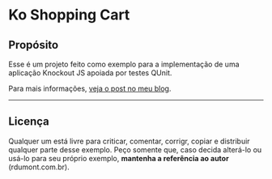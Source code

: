 ﻿# Ko Shopping Cart

## Propósito
Esse é um projeto feito como exemplo para a implementação de uma aplicação Knockout JS apoiada por testes QUnit.

Para mais informações, [veja o post no meu blog](http://rdumont.com.br/2011/11/06/tdd-com-knockout-js-e-qunit/).

---
## Licença
Qualquer um está livre para criticar, comentar, corrigr, copiar e distribuir qualquer parte desse exemplo.
Peço somente que, caso decida alterá-lo ou usá-lo para seu próprio exemplo, **mantenha a referência ao autor** (rdumont.com.br).
